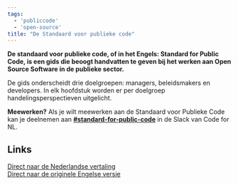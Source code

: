 ```yaml
---
tags:
  - 'publiccode'
  - 'open-source'
title: "De Standaard voor publieke code"
---
```


**De standaard voor publieke code, of in het Engels: Standard for Public Code, is een gids die beoogt handvatten te geven bij het werken aan Open Source Software in de publieke sector.**

De gids onderscheidt drie doelgroepen: managers, beleidsmakers en developers. In elk hoofdstuk worden er per doelgroep handelingsperspectieven uitgelicht.

**Meewerken?**
Als je wilt meewerken aan de Standaard voor Publieke Code kan je deelnemen aan [**#standard-for-public-code**](https://codefornl.slack.com/archives/CPJC62GUQ) in de Slack van Code for NL.

## Links
[Direct naar de Nederlandse vertaling](https://codefor.nl/community-translations-standard/nl/)<br/>
[Direct naar de originele Engelse versie](https://codefor.nl/community-translations-standard/nl/)

